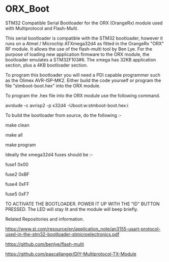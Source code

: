 # ORX_Boot
STM32 Compatible Serial Bootloader for the ORX (OrangeRx) module used with Multiprotocol and Flash-Multi.

This serial bootloader is compatible with the STM32 bootloader, however it runs on a Atmel / Microchip
ATXmega32d4 as fitted in the OrangeRx "ORX" RF module.
It allows the use of the flash-multi tool by Ben Lye.
For the purpose of loading new application firmware to the ORX module, the bootloader emulates a STM32F103#6.
The xmega has 32KB application section, plus a 4KB bootloader section.

To program this bootloader you will need a PDI capable programmer such as the Olimex AVR-ISP-MK2.
Either build the code yourself or program the file "stmboot-boot.hex" into the ORX module.

To program the .hex file into the ORX module use the following command.

avrdude -c avrisp2 -p x32d4 -Uboot:w:stmboot-boot.hex:i

To build the bootloader from source, do the following :-

make clean

make all

make program


Ideally the xmega32d4 fuses should be :-

fuse1 0x00

fuse2 0xBF

fuse4 0xFF

fuse5 0xF7

TO ACTIVATE THE BOOTLOADER. POWER IT UP WITH THE "ID" BUTTON PRESSED.
The LED will stay lit and the module will beep briefly.

Related Repositories and information.

https://www.st.com/resource/en/application_note/an3155-usart-protocol-used-in-the-stm32-bootloader-stmicroelectronics.pdf

https://github.com/benlye/flash-multi

https://github.com/pascallanger/DIY-Multiprotocol-TX-Module

